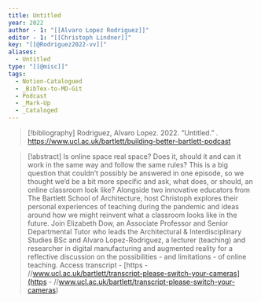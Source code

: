 ```yaml
---
title: Untitled
year: 2022
author - 1: "[[Alvaro Lopez Rodriguez]]"
editor - 1: "[[Christoph Lindner]]"
key: "[[@Rodriguez2022-vv]]"
aliases:
  - Untitled
type: "[[@misc]]"
tags:
  - Notion-Catalogued
  - _BibTex-to-MD-Git
  - Podcast
  - _Mark-Up
  - _Cataloged
---
```


> [!bibliography]
> Rodriguez, Alvaro Lopez. 2022. “Untitled.” . https://www.ucl.ac.uk/bartlett/building-better-bartlett-podcast

> [!abstract]
> Is online space real space? Does it, should it and can it work in the same way and follow the same rules? This is a big question that couldn’t possibly be answered in one episode, so we thought we’d be a bit more specific and ask, what does, or should, an online classroom look like? Alongside two innovative educators from The Bartlett School of Architecture, host Christoph explores their personal experiences of teaching during the pandemic and ideas around how we might reinvent what a classroom looks like in the future. Join Elizabeth Dow, an Associate Professor and Senior Departmental Tutor who leads the Architectural & Interdisciplinary Studies BSc and Alvaro Lopez-Rodriguez, a lecturer (teaching) and researcher in digital manufacturing and augmented reality for a reflective discussion on the possibilities - and limitations - of online teaching. Access transcript -  [https - //www.ucl.ac.uk/bartlett/transcript-please-switch-your-cameras](https - //www.ucl.ac.uk/bartlett/transcript-please-switch-your-cameras)